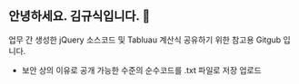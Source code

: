 ## 안녕하세요. 김규식입니다. 👋

업무 간 생성한 jQuery 소스코드 및 Tabluau 계산식 공유하기 위한 참고용 Gitgub 입니다.

- 보안 상의 이유로 공개 가능한 수준의 순수코드를 .txt 파일로 저장 업로드

<!--
**Kyusix/kyusix** is a ✨ _special_ ✨ repository because its `README.md` (this file) appears on your GitHub profile.

Here are some ideas to get you started:

- 🔭 I’m currently working on ...
- 🌱 I’m currently learning ...
- 👯 I’m looking to collaborate on ...
- 🤔 I’m looking for help with ...
- 💬 Ask me about ...
- 📫 How to reach me: ...
- 😄 Pronouns: ...
- ⚡ Fun fact: ...
-->
